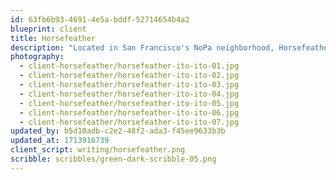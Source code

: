 ```yaml
---
id: 63fb6b93-4691-4e5a-bddf-52714654b4a2
blueprint: client
title: Horsefeather
description: "Located in San Francisco's NoPa neighborhood, Horsefeather's greenhouse dining room is a lush hideaway planted with hardy tropicals suited to the area's cool, foggy microclimate. Hanging hoyas and creeping ficus pumila vines soften the space's industrial finishes, while painted lady philodendrons and pitcher plants adorning the room's above-door ledge draw the eye toward the glass ceiling overhead."
photography:
  - client-horsefeather/horsefeather-ito-ito-01.jpg
  - client-horsefeather/horsefeather-ito-ito-02.jpg
  - client-horsefeather/horsefeather-ito-ito-03.jpg
  - client-horsefeather/horsefeather-ito-ito-04.jpg
  - client-horsefeather/horsefeather-ito-ito-05.jpg
  - client-horsefeather/horsefeather-ito-ito-06.jpg
  - client-horsefeather/horsefeather-ito-ito-07.jpg
updated_by: b5d10adb-c2e2-48f2-ada3-f45ee9633b3b
updated_at: 1713916739
client_script: writing/horsefeather.png
scribble: scribbles/green-dark-scribble-05.png
---
```

